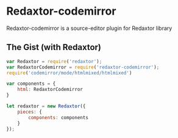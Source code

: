 # Redaxtor-codemirror
Redaxtor-codemirror is a source-editor plugin for Redaxtor library

## The Gist (with Redaxtor)
```js
var Redaxtor = require('redaxtor');
var RedaxtorCodemirror = require('redaxtor-codemirror');
require('codemirror/mode/htmlmixed/htmlmixed')

var components = {
    html: RedaxtorCodemirror
}

let redaxtor = new Redaxtor({
    pieces: {
        components: components
    }
});
```

